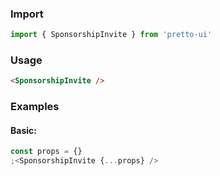 ### Import

```js static
import { SponsorshipInvite } from 'pretto-ui'
```

### Usage

```html
<SponsorshipInvite />
```

### Examples

#### Basic:

```jsx
const props = {}
;<SponsorshipInvite {...props} />
```
